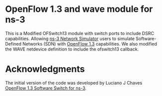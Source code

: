 # OpenFlow 1.3 and wave module for ns-3 #
This is a Modified OFSwitch13 module with switch ports to include DSRC capabilities. Allowing [ns-3 Network Simulator][ns-3] users to simulate Software-Defined Networks (SDN) with [OpenFlow 1.3][ofp13] capabilities. We also modified the WAVE netdevice definition to include the ofswitch13 callback.

# Acknowledgments #
The initial version of the code was developed by Luciano J Chaves [OpenFlow 1.3 Software Switch for ns-3][ofs13].


[ns-3]: https://www.nsnam.org
[ofp13]: https://www.opennetworking.org/sdn-resources/technical-library
[ofs13]: https://github.com/ljerezchaves/ofsoftswitch13
[project]: http://www.lrc.ic.unicamp.br/ofswitch13/
[apidoc]: http://www.lrc.ic.unicamp.br/ofswitch13/doc/html/index.html
[issues]: https://github.com/ljerezchaves/ofswitch13-module/issues
[gpl]: http://www.gnu.org/copyleft/gpl.html
[group]: https://groups.google.com/forum/#!forum/ofswitch13-users



